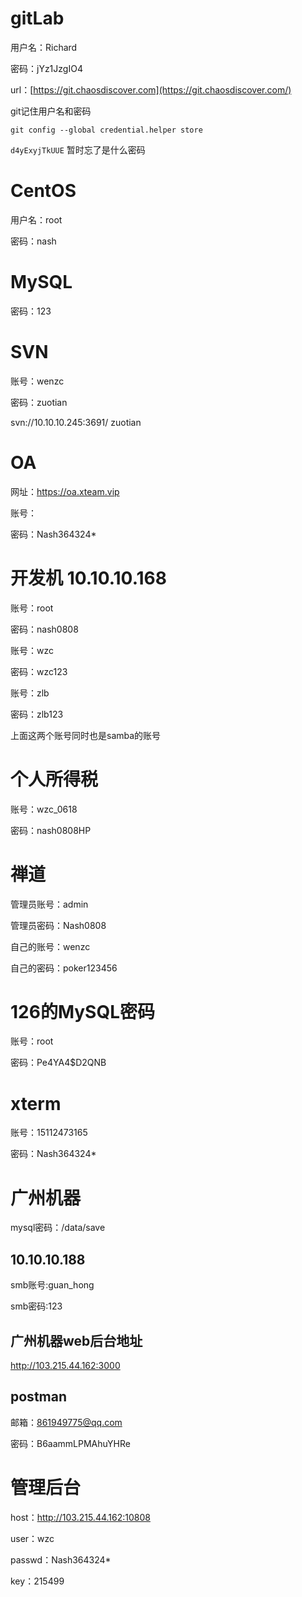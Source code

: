 # gitLab

用户名：Richard

密码：jYz1JzgIO4

url：[https://git.chaosdiscover.com](https://git.chaosdiscover.com/)



git记住用户名和密码

```shell
git config --global credential.helper store
```

`d4yExyjTkUUE` 暂时忘了是什么密码

# CentOS

用户名：root

密码：nash



# MySQL

密码：123



# SVN

账号：wenzc

密码：zuotian

svn://10.10.10.245:3691/
zuotian



# OA

网址：https://oa.xteam.vip

账号：

密码：Nash364324*





# 开发机 10.10.10.168

账号：root

密码：nash0808



账号：wzc

密码：wzc123



账号：zlb

密码：zlb123



上面这两个账号同时也是samba的账号



# 个人所得税

账号：wzc_0618

密码：nash0808HP



# 禅道

管理员账号：admin

管理员密码：Nash0808



自己的账号：wenzc

自己的密码：poker123456





# 126的MySQL密码

账号：root

密码：Pe4YA4$D2QNB





# xterm

账号：15112473165

密码：Nash364324*





# 广州机器

mysql密码：/data/save





##  10.10.10.188

smb账号:guan_hong

smb密码:123





## 广州机器web后台地址

http://103.215.44.162:3000





## postman

邮箱：861949775@qq.com

密码：B6aammLPMAhuYHRe





# 管理后台

host：http://103.215.44.162:10808 

user：wzc

passwd：Nash364324*

key：215499